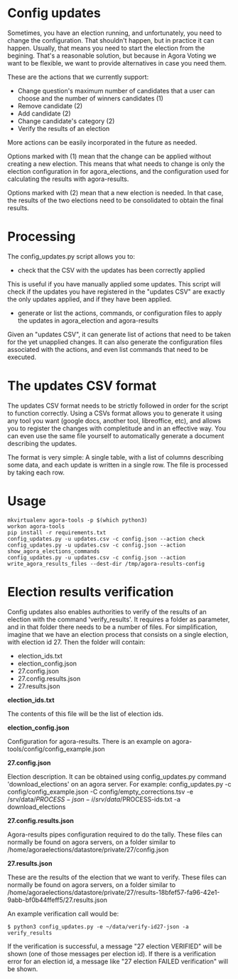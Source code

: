 # Config updates

Sometimes, you have an election running, and unfortunately, you need to change the configuration. That shouldn't happen, but in practice it can happen. Usually, that means you need to start the election from the begining. That's a reasonable solution, but because in Agora Voting we want to be flexible, we want to provide alternatives in case you need them.

These are the actions that we currently support:
* Change question's maximum number of candidates that a user can choose and the number of winners candidates (1)
* Remove candidate (2)
* Add candidate (2)
* Change candidate's category (2)
* Verify the results of an election

More actions can be easily incorporated in the future as needed.

Options marked with (1) mean that the change can be applied without creating a new election. This means that what needs to change is only the election configuration in for agora_elections, and the configuration used for calculating the results with agora-results.

Options marked with (2) mean that a new election is needed. In that case, the results of the two elections need to be consolidated to obtain the final results.

# Processing

The config_updates.py script allows you to:

* check that the CSV with the updates has been correctly applied

This is useful if you have manually applied some updates. This script will check if the updates you have registered in the "updates CSV" are exactly the only updates applied, and if they have been applied.

* generate or list the actions, commands, or configuration files to apply the updates in agora_election and agora-results

Given an "updates CSV", it can generate list of actions that need to be taken for the yet unapplied changes. It can also generate the configuration files associated with the actions, and even list commands that need to be executed.

# The updates CSV format

The updates CSV format needs to be strictly followed in order for the script to function correctly. Using a CSVs format allows you to generate it using any tool you want (google docs, another tool, libreoffice, etc), and allows you to register the changes with completitude and in an effective way. You can even use the same file yourself to automatically generate a document describing the updates.

The format is very simple: A single table, with a list of columns describing some data, and each update is written in a single row. The file is processed by taking each row.

# Usage

    mkvirtualenv agora-tools -p $(which python3)
    workon agora-tools
    pip install -r requirements.txt
    config_updates.py -u updates.csv -c config.json --action check
    config_updates.py -u updates.csv -c config.json --action show_agora_elections_commands
    config_updates.py -u updates.csv -c config.json --action write_agora_results_files --dest-dir /tmp/agora-results-config

# Election results verification

Config updates also enables authorities to verify of the results of an election with the command 'verify_results'. It requires a folder as parameter, and in that folder there needs to be a number of files. For simplification, imagine that we have an election process that consists on a single election, with election id 27. Then the folder will contain:

* election_ids.txt
* election_config.json
* 27.config.json
* 27.config.results.json
* 27.results.json

**election_ids.txt**

The contents of this file will be the list of election ids.

**election_config.json**

Configuration for agora-results. There is an example on agora-tools/config/config_example.json

**27.config.json**

Election description. It can be obtained using config_updates.py command 'download_elections' on an agora server. For example: 
    config_updates.py -c config/config_example.json -C config/empty_corrections.tsv -e /srv/data/$PROCESS-json -i /srv/data/$PROCESS-ids.txt -a download_elections

**27.config.results.json**

Agora-results pipes configuration required to do the tally. These files can normally be found on agora servers, on a folder similar to /home/agoraelections/datastore/private/27/config.json

**27.results.json**

These are the results of the election that we want to verify. These files can normally be found on agora servers, on a folder similar to /home/agoraelections/datastore/private/27/results-18bfef57-fa96-42e1-9abb-bf0b44ffeff5/27.results.json

An example verification call would be:

    $ python3 config_updates.py -e ~/data/verify-id27-json -a verify_results

If the verification is successful, a message "27 election VERIFIED" will be shown (one of those messages per election id). If there is a verification error for an election id, a message like "27 election FAILED verification" will be shown.